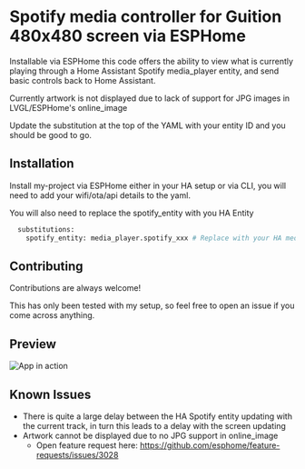 
# Spotify media controller for Guition 480x480 screen via ESPHome

Installable via ESPHome this code offers the ability to view what is currently playing through a Home Assistant Spotify media_player entity, and send basic controls back to Home Assistant.

Currently artwork is not displayed due to lack of support for JPG images in LVGL/ESPHome's online_image 

Update the substitution at the top of the YAML with your entity ID and you should be good to go.


## Installation

Install my-project via ESPHome either in your HA setup or via CLI, you will need to add your wifi/ota/api details to the yaml.

You will also need to replace the spotify_entity with you HA Entity

```bash
  substitutions:
    spotify_entity: media_player.spotify_xxx # Replace with your HA media_player entity 
```
    
## Contributing

Contributions are always welcome!

This has only been tested with my setup, so feel free to open an issue if you come across anything.


## Preview

![App in action](https://community-assets.home-assistant.io/optimized/4X/9/1/7/9172240461046f8b33577e22274254cb1f0a0832_2_445x500.jpeg)

## Known Issues

- There is quite a large delay between the HA Spotify entity updating with the current track, in turn this leads to a delay with the screen updating
- Artwork cannot be displayed due to no JPG support in online_image
  - Open feature request here: https://github.com/esphome/feature-requests/issues/3028 
